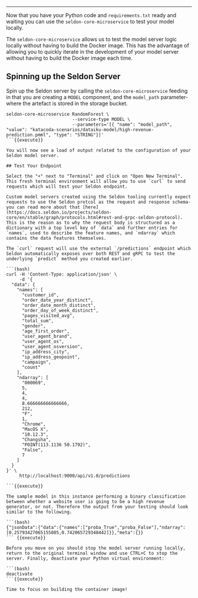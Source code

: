 ----

Now that you have your Python code and `requirements.txt` ready and waiting you can use the `seldon-core-microservice` to test your model locally.

The `seldon-core-microservice` allows us to test the model server logic locally without having to build the Docker image. This has the advantage of allowing you to quickly iterate in the development of your model server without having to build the Docker image each time.

## Spinning up the Seldon Server

Spin up the Seldon server by calling the `seldon-core-microservice` feeding in that you are creating a `MODEL` component, and the `model_path` parameter- where the artefact is stored in the storage bucket.

```(bash)
seldon-core-microservice RandomForest \
                         --service-type MODEL \
                         --parameters='[{ "name": "model_path", "value": "katacoda-scenarios/dataiku-model/high-revenue-prediction.pmml", "type": "STRING"}]'
```{{execute}}

You will now see a load of output related to the configuration of your Seldon model server. 

## Test Your Endpoint

Select the "+" next to "Terminal" and click on "Open New Terminal". This fresh terminal environment will allow you to use `curl` to send requests which will test your Seldon endpoint.

Custom model servers created using the Seldon tooling currently expect requests to use the Seldon protcol as the request and response schema- you can read more about that [here](https://docs.seldon.io/projects/seldon-core/en/stable/graph/protocols.html#rest-and-grpc-seldon-protocol). This is the reason as to why the request body is structured as a dictionary with a top level key of `data` and further entries for `names`, used to describe the feature names, and `ndarray` which contains the data features themselves.

The `curl` request will use the external `/predictions` endpoint which Seldon automatically exposes over both REST and gRPC to test the underlying `predict` method you created earlier. 

```(bash)
curl -H 'Content-Type: application/json' \
     -d '{
  "data": {
    "names": [
      "customer_id",
      "order_date_year_distinct",
      "order_date_month_distinct",
      "order_day_of_week_distinct",
      "pages_visited_avg",
      "total_sum",
      "gender",
      "age_first_order",
      "user_agent_brand",
      "user_agent_os",
      "user_agent_osversion",
      "ip_address_city",
      "ip_address_geopoint",
      "campaign",
      "count"
    ],
    "ndarray": [
      "000069",
      5,
      4,
      4,
      8.666666666666666,
      212,
      "F",
      1,
      "Chrome",
      "MacOS X",
      "10.12.3",
      "Changsha",
      "POINT(113.1136 50.1792)",
      "False",
      7
    ]
  }
}' \
     http://localhost:9000/api/v1.0/predictions

```{{execute}}

The sample model in this instance performing a binary classification between whether a website user is going to be a high revenue generator, or not. Therefore the output from your testing should look similar to the following. 

```(bash)
{"jsonData":{"data":{"names":["proba_True","proba_False"],"ndarray":[0.25793427065155805,0.742065729348442]}},"meta":{}}
``` {{execute}}

Before you move on you should stop the model server running locally, return to the original terminal window and use CTRL+C to stop the server. Finally, deactivate your Python virtual environment:

```(bash)
deactivate
```{{execute}}

Time to focus on building the container image!
